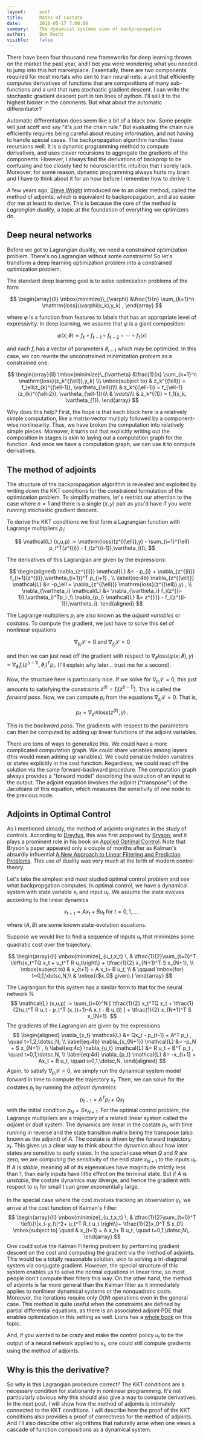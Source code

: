 ```yaml
---
layout:     post
title:      Mates of Costate
date:       2016-05-17 7:00:00
summary:    The dynamical systems view of backpropagation
author:     Ben Recht
visible:    false
---
```


There have been four thousand new frameworks for deep learning thrown on the market the past year, and I bet you were wondering what you needed to jump into this hot marketplace.  Essentially, there are two components required for most mortals who aim to train neural nets: a unit that efficiently computes derivatives of functions that are compositions of many sub-functions and a unit that runs stochastic gradient descent.  I can write the stochastic gradient descent part in ten lines of python.  I'll sell it to the highest bidder in the comments.  But what about the automatic differentiator?

Automatic differentiation does seem like a bit of a black box.  Some people will just scoff and say "it's just the chain rule." But evaluating the chain rule efficiently requires being careful about reusing information, and not having to handle special cases.  The backpropagation algorithm handles these recursions well.  It is a dynamic programming method to compute derivatives, and uses clever recursions to aggregate the gradients of the components.   However, I always find the derivations of backprop to be confusing and too closely tied to neuroscientific intuition that I sorely lack.  Moreover, for some reason, dynamic programming always hurts my brain and I have to think about it for an hour before I remember how to derive it.  

A few years ago, [Steve Wright](http://pages.cs.wisc.edu/~swright/) introduced me to an older method, called the method of adjoints, which is equivalent to backpropagation, and also easier (for me at least) to derive.  This is because the core of the method is *Lagrangian duality*, a topic at the foundation of everything we optimizers do.

## Deep neural networks

Before we get to Lagrangian duality, we need a constrained optimization problem.  There's no Lagrangian without some constraints!  So let's transform a deep learning optimization problem into a constrained optimization problem.

The standard deep learning goal is to solve optimization problems of the form

$$
	\begin{array}{ll}
		\mbox{minimize}\_{\varphi} &\frac{1}{n} \sum_{k=1}^n \mathrm{loss}(\varphi(x_k),y_k) ,
	\end{array}
$$

where $\varphi$ is a function from features to labels that has an appropriate level of expressivity.  In deep learning, we assume that $\varphi$ is a giant composition:

$$
	\varphi(x;\vartheta) = f_\ell \circ f_{\ell-1} \circ f_{\ell-2} \circ \cdots  \circ f_1(x)
$$

and each $f_i$ has a vector of parameters $\vartheta_{i-1}$ which may be optimized.  In this case, we can rewrite the unconstrained minimization problem as a constrained one:

$$
	\begin{array}{ll}
		\mbox{minimize}\_{\vartheta} &\frac{1}{n} \sum_{k=1}^n \mathrm{loss}(z_k^{(\ell)},y_k) \\\
		\mbox{subject to} & z_k^{(\ell)} = f_\ell(z_{k}^{(\ell-1)}, \vartheta_{\ell})\\\
		&  z_k^{(\ell-1)} = f_{\ell-1}(z_{k}^{(\ell-2)}, \vartheta_{\ell-1})\\\
		& \vdots\\\
		&  z_k^{(1)} = f_1(x_k, \vartheta_{1}).
	\end{array}
$$

Why does this help?  First, the hope is that each block here is a relatively simple computation, like a matrix-vector multiply followed by a component-wise nonlinearity.  Thus, we have broken the computation into relatively simple pieces.  Moreover, it turns out that explicitly writing out the composition in stages is akin to laying out a computation graph for the function.  And once we have a computation graph, we can use it to compute derivatives.

## The method of adjoints

The structure of the backpropagation algorithm is revealed and exploited by writing down the KKT conditions for the constrained formulation of the optimization problem.
To simplify matters, let's restrict our attention to the case where $n=1$ and there is a single $(x,y)$ pair as you'd have if you were running stochastic gradient descent.

To derive the KKT conditions we first form a Lagrangian function with Lagrange multipliers $p_i$:

$$
\mathcal{L} (x,u,p) :=   \mathrm{loss}(z^{(\ell)},y) - \sum_{i=1}^{\ell} p_i^T(z^{(i)} - f_i(z^{(i-1)},\vartheta_i))\,
$$

The derivatives of this Lagrangian are given by the expressions:

$$
\begin{aligned}
\nabla_{z^{(i)}} \mathcal{L} &= - p_{i} + \nabla_{z^{(i)}} f_{i+1}(z^{(i)},\vartheta_{i+1})^T p_{i+1} , \\
\label{eq:4b}
\nabla_{z^{(\ell)}} \mathcal{L} &= -p_\ell + \nabla_{z^{(\ell)}} \mathrm{loss}(z^{(\ell)},y) , \\
\nabla_{\vartheta_i} \mathcal{L} &= \nabla_{\vartheta_i} f_i(z^{(i-1)},\vartheta_i)^Tp_i ,\\
\nabla_{p_i} \mathcal{L} &= z^{(i)} - f_i(z^{(i-1)},\vartheta_i).
\end{aligned}
$$

The Lagrange multipliers $p_i$ are also known as the *adjoint variables* or *costates*. To compute the gradient, we just have to solve this set of nonlinear equations

$$
\nabla_{p_i} \mathcal{L} = 0~\mbox{and}~ \nabla_{z_i} \mathcal{L} =0
$$

and then we can just read off the gradient with respect to $\nabla_\vartheta \mathrm{loss}(\varphi(x;\vartheta),y)= \nabla_{\vartheta_i} f_i(z^{(i-1)},\vartheta_i)^Tp_i$.
(I'll explain why later... trust me for a second).

Now, the structure here is particularly nice.  If we solve for $\nabla_{p_i} \mathcal{L}=0$, this just amounts to satisfying the constraints  $z^{(i)} = f_i(z^{(i-1)})$.  This is called the *forward pass*.  Now, we can compute $p_i$ from the equations $\nabla_{z_i} \mathcal{L} =0$.  That is,

$$
p_\ell = \nabla_{z^{(\ell)}} \mathrm{loss}(z^{(\ell)},y) \,.
$$

This is the *backward pass*.  The gradients with respect to the parameters can then be computed by adding up linear functions of the adjoint variables.

There are tons of ways to generalize this.  We could have a more complicated computation graph.  We could share variables among layers (this would mean adding up variables).  We could penalize hidden variables or states explicitly in the cost function.  Regardless, we could read off the solution via the same forward-backward procedure.   The computation graph always provides a  "forward model" describing the evolution of an input to the output. The adjoint equation involves the adjoint ("transpose") of the Jacobians of this equation, which measures the sensitivity of one node to the previous node.  

## Adjoints in Optimal Control

As I mentioned already, the method of adjoints originates in the study of controls.  According to [Dreyfus](xxx), this was first proposed by [Bryson](xxx), and it plays a prominent role in his book on [Applied Optimal Control](xxx).   Note that Bryson's paper appeared only a couple of months after as Kalman's absurdly influential [A New Approach to Linear Filtering and Prediction Problems](xxx). This use of duality was very much at the birth of modern control theory.

Let's take the simplest and most studied optimal control problem and see what backpropgation computes.  In optimal control, we have a dynamical system with state variable $x_t$ and input $u_t$.  We assume the state evolves according to the linear dynamics

$$
	x_{t+1} = A x_t + B u_t~\mbox{for}~t=0,1,\ldots\,.
$$

where $(A,B)$ are some known state-evolution equations.

Suppose we would like to find a sequence of inputs $u_t$ that minimizes some quadratic  cost over the trajectory:

$$
\begin{array}{ll}
\mbox{minimize}_{u_t,x_t} \, & \tfrac{1}{2}\sum_{t=0}^T \left\{x_t^TQ x_t + u_t^T R u_t\right\}  + \tfrac{1}{2} x_{N+1}^T S x_{N+1}, \\
\mbox{subject to} & x_{t+1} = A x_t+ B u_t, \\
& \qquad \mbox{for} t=0,1,\dotsc,N,\\
& \mbox{($x_0$ given).}
\end{array}
$$

The Lagrangian for this system has a similar form to that for the neural network
%
$$
\mathcal{L} (x,u,p) := \sum_{i=0}^N [ \tfrac{1}{2} x_t^TQ x_t + \tfrac{1}{2}u_t^T R u_t - p_t^T (x_{t+1}-A x_t - B u_t)) ] +
\tfrac{1}{2} x_{N+1}^T S x_{N+1}.
$$
The gradients of the Lagrangian are given by the expressions
$$
\begin{aligned}
\nabla_{x_t} \mathcal{L} &= Qx_t - p_{t-1} + A^T p_i , \quad t=1,2,\dotsc,N; \\
\label{eq:4b}
\nabla_{x_{N+1}} \mathcal{L} &= -p_N +  S x_{N+1} , \\
\label{eq:4c}
\nabla_{u_t} \mathcal{L} &= R u_t + B^T p_t , \quad t=0,1,\dotsc,N, \\
\label{eq:4d}
\nabla_{p_t} \mathcal{L} &= -x_{t+1} + Ax_t + B u_t, \quad i=0,1,\dotsc,N.
\end{aligned}
$$
Again, to satisfy $\nabla_{p_i} \mathcal{L}=0$, we simply run the dynamical system model forward in time to compute the trajectory $x_t$.  Then, we can solve for the costates $p_i$ by running the *adjoint dynamics*
$$
	p_{t-1} = A^T p_t +  Q x_t
$$
with the initial condition $p_N = Sx_{N+1}$.  For the optimal control problem, the Lagrange multipliers are a trajectory of a related linear system called the *adjoint* or *dual* system.  The dynamics are linear in the costate $p_t$, with time running in reverse and the state transition matrix being the transpose (also known as the adjoint) of $A$.  The costate is driven by the forward trajectory $x_t$.   This gives us a clear way to think about the dynamics about how later states are sensitive to early states.  In the special case when $Q$ and $R$ are zero, we are computing the sensitivity of the end state $x_{N+1}$ to the inputs $u_t$.  If $A$ is *stable*, meaning all of its eigenvalues have magnitude strictly less than $1$, than early inputs have little effect on the terminal state.  But if $A$ is *unstable*, the costate dynamics may diverge, and hence the gradient with respect to $u_t$ for small $t$ can grow exponentially large.

In the special case where the cost involves tracking an observation $y_t$, we arrive at the cost function of Kalman's Filter:
$$
\begin{array}{ll}
\mbox{minimize}_{u_t,x_t} \, & \tfrac{1}{2}\sum_{t=0}^T \left\{\|x_t-y_t\|^2+ u_t^T R_t u_t \right\}+ \tfrac{1}{2}x_0^T S x_0\\
\mbox{subject to} \quad & x_{t+1} = A x_t+ B u_t, \quad t=0,1,\dotsc,N\,.
\end{array}
$$
One could solve the Kalman Filtering problem by performing gradient descent on the cost and computing the gradient via the method of adjoints.  This would be a totally reasonable solution, akin to solving a tri-diagonal system via conjugate gradient.  However, the special structure of this system enables us to solve the normal equations in linear time, so most people don't compute their filters this way.  On the other hand, the method of adjoints is far more general than the Kalman filter as it immediately applies to nonlinear dynamical systems or the  nonquadratic costs.  Moreover, the iterations require only $O(N)$ operations even in the general case.  This method is quite useful when the constraints are defined by partial differential equations, as there is an associated adjoint PDE that enables optimization in this setting as well.  Lions has a [whole book](xxx) on this topic.

And, if you wanted to be crazy and make the control policy $u_t$ to be the output of a neural network applied to $x_t$, one could still compute gradients using the method of adjoints.

## Why is this the derivative?

So why is this Lagrangian procedure correct?  The KKT conditions are a necessary condition for stationarity in nonlinear programming.  It's not particularly obvious why this should also give a way to compute derivatives. In the next post, I will show how the method of adjoints is intimately connected to the KKT conditions.  I will describe how the proof of the KKT conditions also provides a proof of correctness for the method of adjoints.  And I'll also describe other algorithms that naturally arise when one views a cascade of function compositions as a dynamical system.
